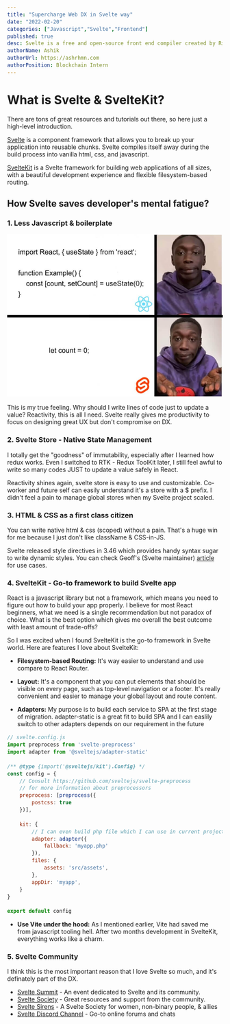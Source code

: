 ```yaml
---
title: "Supercharge Web DX in Svelte way"
date: "2022-02-20"
categories: ["Javascript","Svelte","Frontend"]
published: true
desc: Svelte is a free and open-source front end compiler created by Rich Harris and maintained by the Svelte core team members.
authorName: Ashik
authorUrl: https://ashrhmn.com
authorPosition: Blockchain Intern
---
```


# What is Svelte & SvelteKit?

There are tons of great resources and tutorials out there, so here just a high-level introduction.

[Svelte](http://svelte.dev) is a component framework that allows you to break up your application into reusable chunks. Svelte compiles itself away during the build process into vanilla html, css, and javascript.

[SvelteKit](http://kit.svelte.dev) is a Svelte framework for building web applications of all sizes, with a beautiful development experience and flexible filesystem-based routing.

## How Svelte saves developer's mental fatigue?

### 1. Less Javascript & boilerplate

![react-vs-svelte](assets/react-svelte.jpeg)

This is my true feeling. Why should I write lines of code just to update a value?
Reactivity, this is all I need. Svelte really gives me productivity to focus on designing great UX but don't compromise on DX.

### 2. Svelte Store - Native State Management

I totally get the "goodness" of immutability, especially after I learned how redux works.
Even I switched to RTK - Redux ToolKit later, I still feel awful to write so many codes JUST to update a value safely in React.

Reactivity shines again, svelte store is easy to use and customizable. Co-worker and future self can easily understand it's a store with a $ prefix. I didn't feel a pain to manage global stores when my Svelte project scaled.

### 3. HTML & CSS as a first class citizen

You can write native html & css (scoped) without a pain. That's a huge win for me because I just don't like className & CSS-in-JS.

Svelte released style directives in 3.46 which provides handy syntax sugar to write dynamic styles. You can check Geoff's
(Svelte maintainer) [article](https://geoffrich.net/posts/style-directives/) for use cases.

### 4. SvelteKit - Go-to framework to build Svelte app

React is a javascript library but not a framework, which means you need to figure out how to build your app properly. I believe for most React beginners, what we need is a single recommendation but not paradox of choice. What is the best option which gives me overall the best outcome with least amount of trade-offs?

So I was excited when I found SvelteKit is the go-to framework in Svelte world. Here are features I love about SvelteKit:

* **Filesystem-based Routing:**
It's way easier to understand and use compare to React Router.

* **Layout:**
It's a component that you can put elements that should be visible on every page, such as top-level navigation or a footer. It's really convenient and easier to manage your global layout and route content.

* **Adapters:**
My purpose is to build each service to SPA at the first stage of migration. adapter-static is a great fit to build SPA and I can easlily switch to other adapters depends on our requirement in the future

```js
// svelte.config.js
import preprocess from 'svelte-preprocess'
import adapter from '@sveltejs/adapter-static'

/** @type {import('@sveltejs/kit').Config} */
const config = {
    // Consult https://github.com/sveltejs/svelte-preprocess
    // for more information about preprocessors
    preprocess: [preprocess({
        postcss: true
    })],

    kit: {
        // I can even build php file which I can use in current project seamlessly!
        adapter: adapter({
            fallback: 'myapp.php' 
        }),
        files: {
            assets: 'src/assets',
        },
        appDir: 'myapp',
    }
}

export default config
```

* **Use Vite under the hood:** As I mentioned earlier, Vite had saved me from javascript tooling hell. After two months development in SvelteKit, everything works like a charm.

### 5. Svelte Community

I think this is the most important reason that I love Svelte so much, and it's definately part of the DX.

* [Svelte Summit](https://sveltesummit.com/) - An event dedicated to Svelte and its community.
* [Svelte Society](https://sveltesociety.dev/) - Great resources and support from the community.
* [Svelte Sirens](https://sveltesirens.dev/) - A Svelte Society for women, non-binary people, & allies
* [Svelte Discord Channel](https://svelte.dev/chat) - Go-to online forums and chats